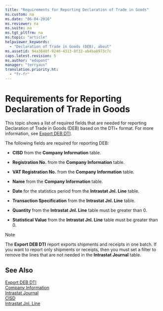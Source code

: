 ```yaml
---
title: "Requirements for Reporting Declaration of Trade in Goods"
ms.custom: na
ms.date: "06-04-2016"
ms.reviewer: na
ms.suite: na
ms.tgt_pltfrm: na
ms.topic: "article"
helpviewer_keywords: 
  - "Declaration of Trade in Goods (DEB), about"
ms.assetid: 94a3840f-9240-4313-8f32-ab4ba8973c7c
caps.latest.revision: 5
ms.author: "edupont"
manager: "terryaus"
translation.priority.ht: 
  - "fr-fr"
---
```

# Requirements for Reporting Declaration of Trade in Goods
This topic shows a list of required fields that are needed for reporting Declaration of Trade in Goods \(DEB\) based on the DTI\+ format. For more information, see [Export DEB DTI](../../LocalFunctionalityForMicrosoftDynamicsNav2016/France/-$-b_10821-export-deb-dti-$-.md).  
  
 The following fields are required for reporting DEB:  
  
-   **CISD** from the **Company Information** table.  
  
-   **Registration No.** from the **Company Information** table.  
  
-   **VAT Registration No.** from the **Company Information** table.  
  
-   **Name** from the **Company Information** table.  
  
-   **Date** for the statistics period from the **Intrastat Jnl. Line** table.  
  
-   **Transaction Specification** from the **Intrastat Jnl. Line** table.  
  
-   **Quantity** from the **Intrastat Jnl. Line** table must be greater than 0.  
  
-   **Statistical Value** from the **Intrastat Jnl. Line** table must be greater than 0.  
  
> [!NOTE]  
>  The **Export DEB DTI** report exports shipments and receipts in one batch. If you want to report only shipments or receipts, then you must set a filter to remove the lines that are not needed in the **Intrastat Journal** table.  
  
## See Also  
 [Export DEB DTI](../../LocalFunctionalityForMicrosoftDynamicsNav2016/France/-$-b_10821-export-deb-dti-$-.md)   
 [Company Information](assetId:///2a44e662-0d42-429e-8131-e0012a89996a)   
 [Intrastat Journal](assetId:///ab8fb127-829f-496a-96af-24bdc3457595)   
 [CISD](../../LocalFunctionalityForMicrosoftDynamicsNav2016/France/-$-t_79_10811-cisd-$-.md)   
 [Intrastat Jnl. Line](assetId:///eba14eeb-fb3c-447b-af4d-9e18d83e93d8)